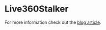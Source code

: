 # Live360Stalker
For more information check out the <a href="http://www.geekwork.co.uk/?p=2362">blog article</a>.